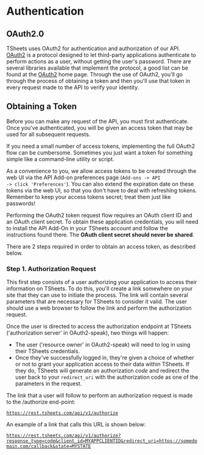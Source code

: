 # Authentication

## OAuth2.0

TSheets uses OAuth2 for authentication and authorization of our API. [OAuth2](http://oauth.net/2/) is a protocol designed to let third-party applications authenticate to perform actions as a user, without getting the user's password. There are several libraries available that implement the protocol, a good list can be found at the [OAuth2](http://oauth.net/2/) home page. Through the use of OAuth2, you'll go through the process of obtaining a token and then you'll use that token in every request made to the API to verify your identity.

## Obtaining a Token

Before you can make any request of the API, you must first authenticate. Once you've authenticated, you will be given an access token that may be used for all subsequent requests.

<aside class="notice">
 If you need a small number of access tokens, implementing the full OAuth2 flow can be cumbersome. Sometimes you just want a token for something simple like a command-line utility or script.

 As a convenience to you, we allow access tokens to be created through the web UI via the API Add-on preferences page (<code>Add-ons -> API -> click 'Preferences'</code>). You can also extend the expiration date on these tokens via the web UI, so that you don't have to deal with refreshing tokens. <bold>Remember to keep your access tokens secret; treat them just like passwords!</bold>
</aside>

Performing the OAuth2 token request flow requires an OAuth client ID and an OAuth client secret. To obtain these application credentials, you will need to install the API Add-On in your TSheets account and follow the instructions found there. The **OAuth client secret should never be shared**.

There are 2 steps required in order to obtain an access token, as described below.
### Step 1. Authorization Request

This first step consists of a user authorizing your application to access their information on TSheets. To do this, you'll create a link somewhere on your site that they can use to initiate the process. The link will contain several parameters that are necessary for TSheets to consider it valid. The user should use a web browser to follow the link and perform the authorization request.

Once the user is directed to access the authorization endpoint at TSheets ('authorization server' in OAuth2-speak), two things will happen:

 * The user ('resource owner' in OAuth2-speak) will need to log in using their TSheets credentials.
 * Once they've successfully logged in, they're given a choice of whether or not to grant your application access to their data within TSheets. If they do, TSheets will generate an authorization _code_ and redirect the user back to your `redirect_uri` with the authorization code as one of the parameters in the request.

 The link that a user will follow to perform an authorization request is made to the /authorize end-point:

 <code class="standout">https://rest.tsheets.com/api/v1/authorize</code>

 An example of a link that calls this URL is shown below:

<code class="standout">https://rest.tsheets.com/api/v1/authorize?response_type=code&client_id=MYAPPCLIENTID&redirect_uri=https://somedomain.com/callback&state=MYSTATE</code>

